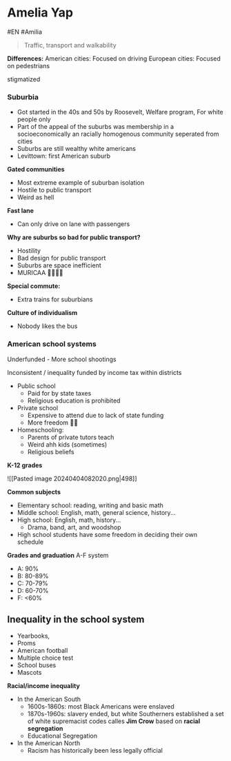 # Amelia Yap
#EN #Amilia

> Traffic, transport and walkability

**Differences:**
American cities: Focused on driving
European cities: Focused on pedestrians

stigmatized

### Suburbia
- Got started in the 40s and 50s by Roosevelt, Welfare program, For white people only
- Part of the appeal of the suburbs was membership in a socioeconomically an racially homogenous community seperated from cities
- Suburbs are still wealthy white americans
- Levittown: first American suburb

**Gated communities**
- Most extreme example of suburban isolation
- Hostile to public transport
- Weird as hell 

**Fast lane**
- Can only drive on lane with passengers

**Why are suburbs so bad for public transport?**
- Hostility
- Bad design for public transport
- Suburbs are space inefficient
- MURICAA 🦅🦅🦅🦅

**Special commute:**
- Extra trains for suburbians

**Culture of individualism**
- Nobody likes the bus


### American school systems

Underfunded - More school shootings

Inconsistent / inequality
funded by income tax within districts

- Public school
	- Paid for by state taxes
	- Religious education is prohibited 
- Private school
	- Expensive to attend due to lack of state funding
	- More freedom 🦅🦅
- Homeschooling:
	- Parents of private tutors teach
	- Weird ahh kids (sometimes)
	- Religious beliefs

**K-12 grades**

![[Pasted image 20240404082020.png|498]]


**Common subjects**

- Elementary school: reading, writing and basic math
- Middle school: English, math, general science, history...
- High school: English, math, history...
	- Drama, band, art, and woodshop
- High school students have some freedom in deciding their own schedule


**Grades and graduation**
A-F system
- A: 90%
- B: 80-89%
- C: 70-79%
- D: 60-70%
- F: <60%


## Inequality in the school system

- Yearbooks,
- Proms
- American football
- Multiple choice test
- School buses
- Mascots

**Racial/income inequality**
- In the American South
	- 1600s-1860s: most Black Americans were enslaved
	- 1870s-1960s: slavery ended, but white Southerners established a set of white supremacist codes calles **Jim Crow** based on **racial segregation**
	- Educational Segregation
- In the American North
	- Racism has historically been less legally official 